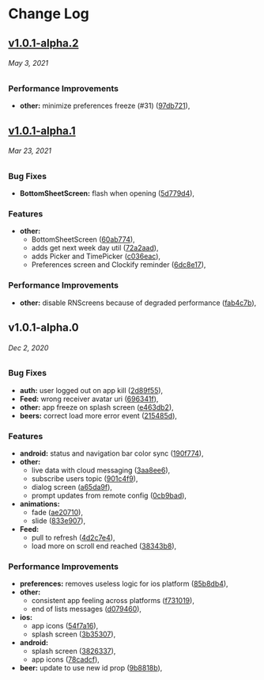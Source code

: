 # Change Log

<a name="v1.0.1-alpha.2"></a>
## [v1.0.1-alpha.2](https://github.com/Cloudoki/appdoki-rn/compare/v1.0.1-alpha.1...v1.0.1-alpha.2)
###### *May 3, 2021*

### Performance Improvements

* **other:** minimize preferences freeze (#31) ([97db721](https://github.com/Cloudoki/appdoki-rn/commit/97db721)),


<a name="v1.0.1-alpha.1"></a>
## [v1.0.1-alpha.1](https://github.com/Cloudoki/appdoki-rn/compare/v1.0.1-alpha.0...v1.0.1-alpha.1)
###### *Mar 23, 2021*

### Bug Fixes

* **BottomSheetScreen:** flash when opening ([5d779d4](https://github.com/Cloudoki/appdoki-rn/commit/5d779d4)), 

### Features

* **other:**
  * BottomSheetScreen ([60ab774](https://github.com/Cloudoki/appdoki-rn/commit/60ab774)), 
  * adds get next week day util ([72a2aad](https://github.com/Cloudoki/appdoki-rn/commit/72a2aad)), 
  * adds Picker and TimePicker ([c036eac](https://github.com/Cloudoki/appdoki-rn/commit/c036eac)), 
  * Preferences screen and Clockify reminder ([6dc8e17](https://github.com/Cloudoki/appdoki-rn/commit/6dc8e17)), 

### Performance Improvements

* **other:** disable RNScreens because of degraded performance ([fab4c7b](https://github.com/Cloudoki/appdoki-rn/commit/fab4c7b)),


<a name="v1.0.1-alpha.0"></a>
## v1.0.1-alpha.0
###### *Dec 2, 2020*

### Bug Fixes

* **auth:** user logged out on app kill ([2d89f55](https://github.com/Cloudoki/appdoki-rn/commit/2d89f55)), 
* **Feed:** wrong receiver avatar uri ([696341f](https://github.com/Cloudoki/appdoki-rn/commit/696341f)), 
* **other:** app freeze on splash screen ([e463db2](https://github.com/Cloudoki/appdoki-rn/commit/e463db2)), 
* **beers:** correct load more error event ([215485d](https://github.com/Cloudoki/appdoki-rn/commit/215485d)), 

### Features

* **android:** status and navigation bar color sync ([190f774](https://github.com/Cloudoki/appdoki-rn/commit/190f774)), 
* **other:**
  * live data with cloud messaging ([3aa8ee6](https://github.com/Cloudoki/appdoki-rn/commit/3aa8ee6)), 
  * subscribe users topic ([901c4f9](https://github.com/Cloudoki/appdoki-rn/commit/901c4f9)), 
  * dialog screen ([a65da9f](https://github.com/Cloudoki/appdoki-rn/commit/a65da9f)), 
  * prompt updates from remote config ([0cb9bad](https://github.com/Cloudoki/appdoki-rn/commit/0cb9bad)), 
* **animations:**
  * fade ([ae20710](https://github.com/Cloudoki/appdoki-rn/commit/ae20710)), 
  * slide ([833e907](https://github.com/Cloudoki/appdoki-rn/commit/833e907)), 
* **Feed:**
  * pull to refresh ([4d2c7e4](https://github.com/Cloudoki/appdoki-rn/commit/4d2c7e4)), 
  * load more on scroll end reached ([38343b8](https://github.com/Cloudoki/appdoki-rn/commit/38343b8)), 

### Performance Improvements

* **preferences:** removes useless logic for ios platform ([85b8db4](https://github.com/Cloudoki/appdoki-rn/commit/85b8db4)), 
* **other:**
  * consistent app feeling across platforms ([f731019](https://github.com/Cloudoki/appdoki-rn/commit/f731019)), 
  * end of lists messages ([d079460](https://github.com/Cloudoki/appdoki-rn/commit/d079460)), 
* **ios:**
  * app icons ([54f7a16](https://github.com/Cloudoki/appdoki-rn/commit/54f7a16)), 
  * splash screen ([3b35307](https://github.com/Cloudoki/appdoki-rn/commit/3b35307)), 
* **android:**
  * splash screen ([3826337](https://github.com/Cloudoki/appdoki-rn/commit/3826337)), 
  * app icons ([78cadcf](https://github.com/Cloudoki/appdoki-rn/commit/78cadcf)), 
* **beer:** update to use new id prop ([9b8818b](https://github.com/Cloudoki/appdoki-rn/commit/9b8818b)),
